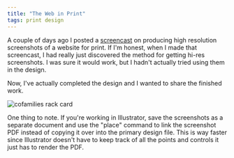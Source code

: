 ```yaml
---
title: "The Web in Print"
tags: print design
---
```


A couple of days ago I posted a [screencast](/blog/2010/10/08/how-to-get-high-resolution-screenshots-of-a-website) on producing high resolution screenshots of a website for print.
If I'm honest, when I made that screencast, I had really just discovered the method for getting hi-res screenshots. I was sure it would work, but I hadn't actually tried using them in the design.

Now, I've actually completed the design and I wanted to share the finished work.

<img src="/content/blog/2010/site-to-print/cofamilies-rackcard.png" alt="cofamilies rack card" title="Cofamilies rack card" />

One thing to note. If you're working in Illustrator, save the screenshots as a separate document and use the "place" command to link the screenshot PDF instead of copying it over into the primary design file.
This is way faster since Illustrator doesn't have to keep track of all the points and controls it just has to render the PDF.